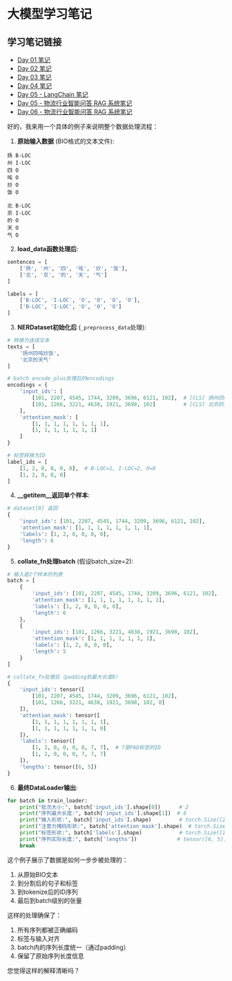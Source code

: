 # 大模型学习笔记

## 学习笔记链接
- [Day 01 笔记](https://997240.github.io/my-anki-reviews/LLM-Notes/day01/)
- [Day 02 笔记](https://997240.github.io/my-anki-reviews/LLM-Notes/day02/)
- [Day 03 笔记](https://997240.github.io/my-anki-reviews/LLM-Notes/day03/)
- [Day 04 笔记](https://997240.github.io/my-anki-reviews/LLM-Notes/day04/)
- [Day 05 - LangChain 笔记](https://997240.github.io/my-anki-reviews/LLM-Notes/day05/LangChain笔记)
- [Day 05 - 物流行业智能问答 RAG 系统笔记](https://997240.github.io/my-anki-reviews/LLM-Notes/day05/物流行业智能问答RAG系统笔记)
- [Day 06 - 物流行业智能问答 RAG 系统笔记](https://997240.github.io/my-anki-reviews/LLM-Notes/day06/物流行业智能问答RAG系统笔记)

 






好的，我来用一个具体的例子来说明整个数据处理流程：

1. **原始输入数据** (BIO格式的文本文件):
```
扬 B-LOC
州 I-LOC
四 O
吨 O
炒 O
饭 O

北 B-LOC
京 I-LOC
的 O
天 O
气 O
```

2. **load_data函数处理后**:
```python
sentences = [
    ['扬', '州', '四', '吨', '炒', '饭'],
    ['北', '京', '的', '天', '气']
]

labels = [
    ['B-LOC', 'I-LOC', 'O', 'O', 'O', 'O'],
    ['B-LOC', 'I-LOC', 'O', 'O', 'O']
]
```

3. **NERDataset初始化后** (`_preprocess_data`处理):
```python
# 转换为连续文本
texts = [
    '扬州四吨炒饭',
    '北京的天气'
]

# batch_encode_plus处理后的encodings
encodings = {
    'input_ids': [
        [101, 2207, 4545, 1744, 3209, 3696, 6121, 102],  # [CLS] 扬州四吨炒饭 [SEP]
        [101, 1266, 3221, 4638, 1921, 3698, 102]         # [CLS] 北京的天气 [SEP]
    ],
    'attention_mask': [
        [1, 1, 1, 1, 1, 1, 1, 1],
        [1, 1, 1, 1, 1, 1, 1]
    ]
}

# 标签转换为ID
label_ids = [
    [1, 2, 0, 0, 0, 0],  # B-LOC=1, I-LOC=2, O=0
    [1, 2, 0, 0, 0]
]
```

4. **__getitem__返回单个样本**:
```python
# dataset[0] 返回
{
    'input_ids': [101, 2207, 4545, 1744, 3209, 3696, 6121, 102],
    'attention_mask': [1, 1, 1, 1, 1, 1, 1, 1],
    'labels': [1, 2, 0, 0, 0, 0],
    'length': 6
}
```

5. **collate_fn处理batch** (假设batch_size=2):
```python
# 输入是2个样本的列表
batch = [
    {
        'input_ids': [101, 2207, 4545, 1744, 3209, 3696, 6121, 102],
        'attention_mask': [1, 1, 1, 1, 1, 1, 1, 1],
        'labels': [1, 2, 0, 0, 0, 0],
        'length': 6
    },
    {
        'input_ids': [101, 1266, 3221, 4638, 1921, 3698, 102],
        'attention_mask': [1, 1, 1, 1, 1, 1, 1],
        'labels': [1, 2, 0, 0, 0],
        'length': 5
    }
]

# collate_fn处理后（padding到最大长度8）
{
    'input_ids': tensor([
        [101, 2207, 4545, 1744, 3209, 3696, 6121, 102],
        [101, 1266, 3221, 4638, 1921, 3698, 102, 0]
    ]),
    'attention_mask': tensor([
        [1, 1, 1, 1, 1, 1, 1, 1],
        [1, 1, 1, 1, 1, 1, 1, 0]
    ]),
    'labels': tensor([
        [1, 2, 0, 0, 0, 0, 7, 7],  # 7是PAD标签的ID
        [1, 2, 0, 0, 0, 7, 7, 7]
    ]),
    'lengths': tensor([6, 5])
}
```

6. **最终DataLoader输出**:
```python
for batch in train_loader:
    print("批次大小:", batch['input_ids'].shape[0])      # 2
    print("序列最大长度:", batch['input_ids'].shape[1])  # 8
    print("输入形状:", batch['input_ids'].shape)         # torch.Size([2, 8])
    print("注意力掩码形状:", batch['attention_mask'].shape)  # torch.Size([2, 8])
    print("标签形状:", batch['labels'].shape)            # torch.Size([2, 8])
    print("序列实际长度:", batch['lengths'])             # tensor([6, 5])
    break
```

这个例子展示了数据是如何一步步被处理的：
1. 从原始BIO文本
2. 到分割后的句子和标签
3. 到tokenize后的ID序列
4. 最后到batch级别的张量

这样的处理确保了：
1. 所有序列都被正确编码
2. 标签与输入对齐
3. batch内的序列长度统一（通过padding）
4. 保留了原始序列长度信息

您觉得这样的解释清晰吗？
